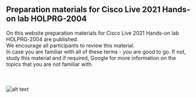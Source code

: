 ## Preparation materials for Cisco Live 2021 Hands-on lab HOLPRG-2004

On this website preparation materials for Cisco Live 2021 Hands-on lab HOLPRG-2004 are published.\
We encourage all participants to review this material.\
In case you are familiar with all of these terms - you are good to go. If not, study this material and if required, Google for more information on the topics that you are not familiar with.
<br></br>
<br></br>
![alt text](https://user-images.githubusercontent.com/22170799/113636747-c5e20580-967b-11eb-956e-01468c326546.png "HOLPRG-2004")
